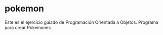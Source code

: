 # pokemon
Este es el ejercicio guiado de Programación Orientada a Objetos. Programa para crear Pokemones
